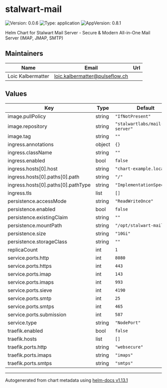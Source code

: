 # stalwart-mail

![Version: 0.0.6](https://img.shields.io/badge/Version-0.0.6-informational?style=flat-square) ![Type: application](https://img.shields.io/badge/Type-application-informational?style=flat-square) ![AppVersion: 0.8.1](https://img.shields.io/badge/AppVersion-0.8.1-informational?style=flat-square)

Helm Chart for Stalwart Mail Server - Secure & Modern All-in-One Mail Server (IMAP, JMAP, SMTP)

## Maintainers

| Name | Email | Url |
| ---- | ------ | --- |
| Loic Kalbermatter | <loic.kalbermatter@pulseflow.ch> |  |

## Values

| Key | Type | Default | Description |
|-----|------|---------|-------------|
| image.pullPolicy | string | `"IfNotPresent"` |  |
| image.repository | string | `"stalwartlabs/mail-server"` |  |
| image.tag | string | `""` |  |
| ingress.annotations | object | `{}` |  |
| ingress.className | string | `""` |  |
| ingress.enabled | bool | `false` |  |
| ingress.hosts[0].host | string | `"chart-example.local"` |  |
| ingress.hosts[0].paths[0].path | string | `"/"` |  |
| ingress.hosts[0].paths[0].pathType | string | `"ImplementationSpecific"` |  |
| ingress.tls | list | `[]` |  |
| persistence.accessMode | string | `"ReadWriteOnce"` |  |
| persistence.enabled | bool | `false` |  |
| persistence.existingClaim | string | `""` |  |
| persistence.mountPath | string | `"/opt/stalwart-mail"` |  |
| persistence.size | string | `"10Gi"` |  |
| persistence.storageClass | string | `""` |  |
| replicaCount | int | `1` |  |
| service.ports.http | int | `8080` |  |
| service.ports.https | int | `443` |  |
| service.ports.imap | int | `143` |  |
| service.ports.imaps | int | `993` |  |
| service.ports.sieve | int | `4190` |  |
| service.ports.smtp | int | `25` |  |
| service.ports.smtps | int | `465` |  |
| service.ports.submission | int | `587` |  |
| service.type | string | `"NodePort"` |  |
| traefik.enabled | bool | `false` |  |
| traefik.hosts | list | `[]` |  |
| traefik.ports.http | string | `"websecure"` |  |
| traefik.ports.imaps | string | `"imaps"` |  |
| traefik.ports.smtps | string | `"smtps"` |  |

----------------------------------------------
Autogenerated from chart metadata using [helm-docs v1.13.1](https://github.com/norwoodj/helm-docs/releases/v1.13.1)
